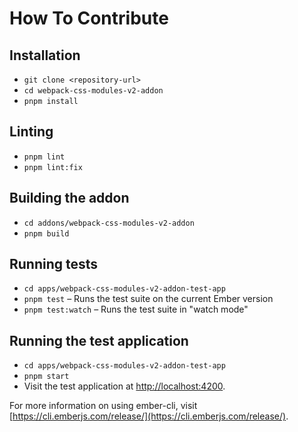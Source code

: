 # How To Contribute

## Installation

* `git clone <repository-url>`
* `cd webpack-css-modules-v2-addon`
* `pnpm install`

## Linting

* `pnpm lint`
* `pnpm lint:fix`

## Building the addon

* `cd addons/webpack-css-modules-v2-addon`
* `pnpm build`

## Running tests

* `cd apps/webpack-css-modules-v2-addon-test-app`
* `pnpm test` – Runs the test suite on the current Ember version
* `pnpm test:watch` – Runs the test suite in "watch mode"

## Running the test application

* `cd apps/webpack-css-modules-v2-addon-test-app`
* `pnpm start`
* Visit the test application at [http://localhost:4200](http://localhost:4200).

For more information on using ember-cli, visit [https://cli.emberjs.com/release/](https://cli.emberjs.com/release/).
